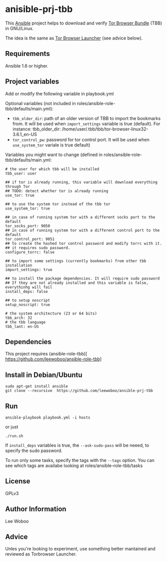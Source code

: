 anisible-prj-tbb
================
This [Ansible](http://www.ansible.com) project helps to download and verify [Tor Browser Bundle](https://www.torproject.org/projects/torbrowser.html.en) (TBB) in GNU/Linux.

The idea is the same as [Tor Browser Launcher](https://github.com/micahflee/torbrowser-launcher) (see advice below).

Requirements
------------

Ansible 1.6 or higher.

Project variables
------------------

Add or modify the following variable in playbook.yml

Optional variables (not included in roles/ansible-role-tbb/defaults/main.yml):

* `tbb_older_dir`: path of an older version of TBB to import the bookmarks from. It will be used when `import_settings` variable is true (default). For instance:
    tbb_older_dir: /home/user/.tbb/tbb/tor-browser-linux32-3.6.1_en-US
* `tor_control_pw`: password for tor control port. It will be used when `use_system_tor` variale is true default)

Variables you might want to change (defined in roles/ansible-role-tbb/defaults/main.yml:

    # the user for which tbb will be installed
    tbb_user: user

    ## if tor is already running, this variable will download everything through Tor
    ## TODO: detect whether tor is already running
    use_tor: true

    ## to use the system tor instead of the tbb tor
    use_system_tor: true

    ## in case of running system tor with a different socks port to the default
    tor_socks_port: 9050
    ## in case of running system tor with a different control port to the default
    tor_control_port: 9051
    ## to create the hashed tor control password and modify torrc with it.
    ## it requires sudo password.
    configure_torrc: false

    ## to import some settings (currently bookmarks) from other tbb installation 
    import_settings: true

    ## to install the package dependencies. It will require sudo password
    ## If they are not already installed and this variable is false, everythinhg will fail
    install_deps: false
                                                                                
    ## to setup noscript                                                             
    setup_noscript: true 

    # the system architecture (23 or 64 bits)
    tbb_arch: 32
    # the tbb language
    tbb_lant: en-US



Dependencies
------------

This project requires (ansible-role-tbb)[ https://github.com/leewoboo/ansible-role-tbb]


Install in Debian/Ubuntu
-------------------------

    sudo apt-get install ansible
    git clone --recursive  https://github.com/leewoboo/ansible-prj-tbb

Run
----

    ansible-playbook playbook.yml -i hosts

or just

    ./run.sh

If `install_deps` variables is true, the `--ask-sudo-pass` will be neeed, to specify the sudo password.

To run only some tasks, specify the tags with the `--tags` option. You can see which tags are availabe looking at roles/ansible-role-tbb/tasks

License
-------

GPLv3

Author Information
------------------

Lee Woboo

Advice
---------

Unles you're looking to experiment, use something better mantained and reviewed as Torbrowser Launcher.
